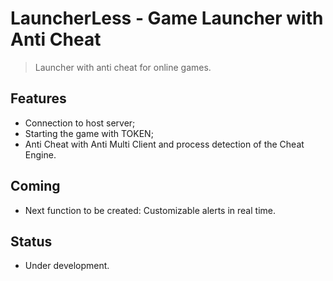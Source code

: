 # LauncherLess - Game Launcher with Anti Cheat
> Launcher with anti cheat for online games.

## Features
* Connection to host server;
* Starting the game with TOKEN;
* Anti Cheat with Anti Multi Client and process detection of the Cheat Engine.

## Coming
* Next function to be created: Customizable alerts in real time.

## Status

* Under development.
